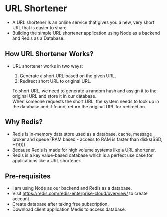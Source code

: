 # URL Shortener

* A URL shortener is an online service that gives you a new, very short URL that is easier to share.
* Building the simple URL shortener application using Node as a backend and Redis as a Database.

## How URL Shortener Works?
* URL shortener works in two ways:
    1. Generate a short URL based on the given URL.
    2. Redirect short URL to original URL. <br/>

    To short URL, we need to generate a random hash and assign it to the original URL and store it in our database.<br/>
    When someone requests the short URL, the system needs to look up in the database and if found, return the original URL for redirection.

## Why Redis?
* Redis is in-memory data store used as a database, cache, message broker and queue (RAM based - access to RAM is faster than disks(SSD, HDD)).
* Because Redis is made for high volume systems like a URL shortener. 
* Redis is a key value-based database which is a perfect use case for applications like a URL shortener.

## Pre-requisites
* I am using Node as our backend and Redis as a database. 
* Visit https://redis.com/redis-enterprise-cloud/overview/ to create account.
* Create database after taking free subscription.
* Download client application Medis to access database.





